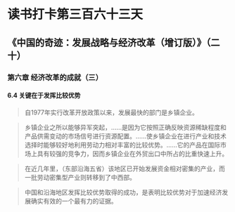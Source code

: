 读书打卡第三百六十三天
===
《中国的奇迹：发展战略与经济改革（增订版）》（二十）
---

### 第六章 经济改革的成就（三）

#### 6.4 关键在于发挥比较优势

> 自1977年实行改革开放政策以来，发展最快的部门是乡镇企业。

> 乡镇企业之所以能够异军突起，……是因为它按照正确反映资源稀缺程度和产品供需变动的市场信号进行资源配置。……使乡镇企业在进行产业和技术选择时能够较好地利用劳动力相对丰富的比较优势。……它的产品在国际市场上具有较强的竞争力，因而乡镇企业在外贸出口中所占的比重快速上升。

> 在近几年里，（东部沿海五省）该地区已开始发展资金相对密集的产业，而一批劳动密集型产业则转移到了中西部。

> 中国和沿海地区发挥比较优势取得的成功，是表明比较优势对于加速经济发展确实有效的一个最有力的证据。